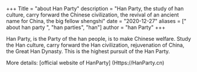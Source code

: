+++
Title = "about Han Party" 
description = "Han Party, the study of han culture, carry forward the Chinese civilization, the revival of an ancient name for China, the big fellow shengshi" 
date = "2020-12-27" 
aliases = [" about han party ", "han parties", "han"] 
author = "han Party" 
+++

Han Party, is the Party of the han people, is to make Chinese welfare.
 Study the Han culture, carry forward the Han civilization, rejuvenation of China, the Great Han Dynasty.
 This is the highest pursuit of the Han Party. 

More details: [official website of HanParty] (Https://HanParty.cn)


